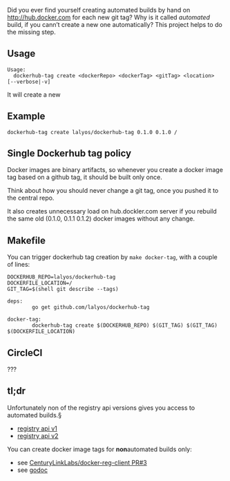 Did you ever find yourself creating automated builds by hand on http://hub.docker.com for each new git tag?
Why is it called *automated* build, if you cann’t create a new one automatically? This project helps to
do the missing step.


## Usage

```
Usage:
  dockerhub-tag create <dockerRepo> <dockerTag> <gitTag> <location>   [--verbose|-v]
```

It will create a new 

## Example

```
dockerhub-tag create lalyos/dockerhub-tag 0.1.0 0.1.0 /
```

## Single Dockerhub tag policy

Docker images are binary artifacts, so whenever you create a docker image tag based on
a github tag, it should be built only once.

Think about how you should never change a git tag, once you pushed it to the central repo.

It also creates unnecessary load on hub.dockler.com server if you rebuild the same 
old (0.1.0, 0.1.1 0.1.2) docker images without any change.

## Makefile

You can trigger dockerhub tag creation by `make docker-tag`, with a couple of lines:

```
DOCKERHUB_REPO=lalyos/dockerhub-tag
DOCKERFILE_LOCATION=/
GIT_TAG=$(shell git describe --tags)

deps:
        go get github.com/lalyos/dockerhub-tag

docker-tag:
        dockerhub-tag create $(DOCKERHUB_REPO) $(GIT_TAG) $(GIT_TAG) $(DOCKERFILE_LOCATION)
```
## CircleCI

???

## tl;dr

Unfortunately non of the registry api versions gives you access to automated builds.§
- [registry api v1](https://docs.docker.com/reference/api/registry_api/)
- [registry api v2](https://docs.docker.com/registry/spec/api/)

You can create docker image tags for **non**automated builds only:
- see [CenturyLinkLabs/docker-reg-client PR#3](https://github.com/CenturyLinkLabs/docker-reg-client/pull/3)
- see [godoc](https://github.com/CenturyLinkLabs/docker-reg-client/blob/master/registry/doc.go#L48-L51)


